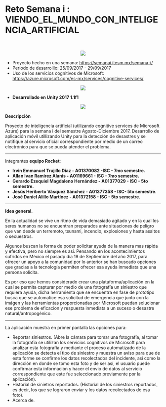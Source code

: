 <link rel="stylesheet" href="https://www.w3schools.com/w3css/4/w3.css">
<h1 class="w3-jumbo w3-center w3-animate-top">Reto Semana i :           VIENDO_EL_MUNDO_CON_INTELIGENCIA_ARTIFICIAL</h1></br> 


<p align="center">
  <img src="https://user-images.githubusercontent.com/12177670/30831439-13dcc3a4-a20d-11e7-866a-37f875b04868.jpg">
</p>

* Proyecto hecho en una semana: https://semanai.itesm.mx/semana-i/
* Periodo de desarrolllo: 25/09/2017 - 29/09/2017
* Uso de los servicios cognitivos de Microsoft: https://azure.microsoft.com/es-mx/services/cognitive-services/

<p align="center">
 <img src="https://user-images.githubusercontent.com/12177670/30831442-16396648-a20d-11e7-9155-7581235fa8db.png">
</p>

* **Desarrollado en Unity 2017 1.1f1**

<p align="center">
<img src="https://user-images.githubusercontent.com/12177670/30831575-86456a72-a20d-11e7-8d2b-54387c832b24.png">
</p>

**Descripción**
<p>
Proyecto de inteligencia artificial (utilizando cognitive services de Microsoft Azure) para la semana i del semestre Agosto-Diciembre 2017.  Desarrollo de aplicación móvil utillizando Unity para la detección de desastres y se notifique al servicio oficial correspondiente por medio de un correo electrónico para que se pueda atender el problema.
</p>

--------------------------------------------------------------------------
Integrantes **equipo Rocket**:
* **Irvin Emmanuel Trujillo Diaz - A01370082 -ISC - 7mo semestre.**
* **Allan Ivan Ramirez Alanis - A01169661 - ISC - 7mo semestre.**
* **Gerardo Ezequiel Magdaleno Hernández - A01377029  - ISC - 5to semestre.**
* **Jesús Heriberto Vásquez Sánchez - A01377358 - ISC- 5to semestre.**
* **José Daniel Alillo Martínez - A01372158 - ISC - 5to semestre.**
--------------------------------------------------------------------------
**Idea general.**

En la actualidad se vive un ritmo de vida demasiado agitado y en la cual los seres humanos no se encuentran preparados ante situaciones de peligro que van desde un terremoto, tsunami, incendio, explosiones y hasta asaltos o secuestros.

Algunos buscan la forma de poder solicitar ayuda de la manera mas rápida y efectiva, pero no siempre es así. Pensando en los acontecimientos sufridos en México el pasadp día 19 de Septiembre del año 2017, para ofrecer un apoyo a la comunidad por lo anterior se han buscado opciones que gracias a la tecnología permiten ofrecer esa ayuda inmediata que una persona solicita.

Es por eso que hemos considerado crear una plataforma/aplicación en la cual se permita capturar por medio de una fotografía un siniestro que requiera ayuda, dicha herramienta que se encuentra en fase de prototipo busca que se automatice esa solicitud de emergencia que junto con la imágen y las herramientas proporcionadas por Microsoft puedan solucionar ese problema de eficacion y respuesta inmediata a un suceso o desastre natural/antropogénico.

--------------------------------------------------------------------------

La aplicación  muestra en primer pantalla las opciones para:
  * Reportar siniestros. (Abre la cámara para tomar una fotografía, al tomar la fotografia se utilizan los servicios cognitivos de Microsoft para analizar esta fotografía y mediante el proceso automatizado de la aplicación se detecta el tipo de siniestro y muestra un aviso para que de esta forme se confirme los datos recolectados del incidente, así como la dirección en donde se tomo esta foto y de ser así, el usuario puede confirmar esta información y hacer el envio de datos al servicio correspondiente que este fue seleccionado previamente por la aplicación).
  * Historial de sinietros reportados. (Historial de los siniestros reportados, es decir, los que se lograron enviar y los datos recolectados de esa foto).
  * Acerca de.

